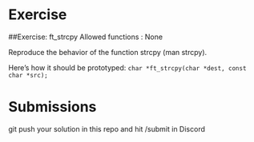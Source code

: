 # Exercise

##Exercise: ft_strcpy
Allowed functions : None

Reproduce the behavior of the function strcpy (man strcpy).

Here’s how it should be prototyped:
`char *ft_strcpy(char *dest, const char *src);`
# Submissions 
 git push your solution in this repo and hit /submit in Discord